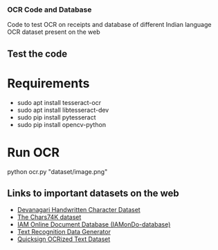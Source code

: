 ### OCR Code and Database

Code to test OCR on receipts and database of different Indian language OCR dataset present on the web

## Test the code

# Requirements
* sudo apt install tesseract-ocr
* sudo apt install libtesseract-dev
* sudo pip install pytesseract
* sudo pip install opencv-python

# Run OCR
python ocr.py "dataset/image.png"

## Links to important datasets on the web
* [Devanagari Handwritten Character Dataset](https://archive.ics.uci.edu/ml/datasets/Devanagari+Handwritten+Character+Dataset)
* [The Chars74K dataset](http://www.ee.surrey.ac.uk/CVSSP/demos/chars74k/)
* [IAM Online Document Database (IAMonDo-database)](http://www.iapr-tc11.org/mediawiki/index.php?title=IAM_Online_Document_Database_(IAMonDo-database))
* [Text Recognition Data Generator](https://github.com/Belval/TextRecognitionDataGenerator)
* [Quicksign OCRized Text Dataset ](https://github.com/QuickSign/ocrized-text-dataset)

